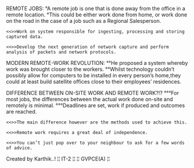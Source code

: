 REMOTE JOBS:
°A remote job is one that is done away from the office in a remote location. 
°This could be either work done from home, or work done on the road in the case of a job such as a Regional Salesperson.

	<<>>Work on system responsible for ingesting, processing and storing captured data.
	
	<<>>Develop the next generation of network capture and perform analysis of packets and network protocols.

MODERN REMOTE-WORK REVOLUTION:
°°He proposed a system whereby work was brought closer to the workers. 
°°Whilst technology couldn’t possibly allow for computers to be installed in every person’s home,they could at least build
 satellite offices close to their employees’ residences. 

DIFFERENCE BETWEEN ON-SITE WORK AND REMOTE WORK?!? 
°°°For most jobs, the differences between the actual work done on-site and remotely is minimal.
°°°Deadlines are set, work if produced and outcomes are reached.

	<<>>The main difference however are the methods used to achieve this.

	<<>>Remote work requires a great deal of independence.

	<<>>You can’t just pop over to your neighbour to ask for a few words of advice.








Created by Karthik..! 
¦¦ IT-2 ¦¦
¦¦ GVPCE(A) ¦¦
